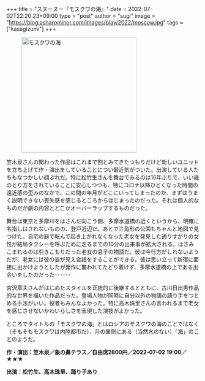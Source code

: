 +++
title = "スヌーヌー『モスクワの海』"
date = 2022-07-02T22:20:23+09:00
type = "post"
author = "sugi"
image = "https://blog.asharpminor.com/images/play/2022/moscow.jpg"
tags = ["kasagizumi"]
+++
<figure class="alignleft"><img src="/images/play/2022/moscow.jpg" alt="モスクワの海" style="width: 300px !important;"></figure>

笠木泉さんの関わった作品はこれまで割とみてきたつもりだけど新しいユニットを立ち上げて作・演出をしていることについ最近気がついた。出演している人たちもなつかしい顔ぶれだ。特に松竹生さんを舞台でみるのは16年ぶりで、いい歳のとり方をされていることに安心しつつも、特にコロナ以降ひどくなった時間の遠近感の歪みのなかで、この間の年月がどこにいってしまったのか、まずはうまく説明できない喪失感を感じるところからはじまったのだった。それは個人的なものだが劇の内容とどこかオーバーラップするものだった。

舞台は東京と多摩川をはさんだ向こう側、多摩水道橋の近くというから、明確に名指しはされないものの、登戸近辺だ。あとで三角形の公園もちゃんと地図で見つけた。自宅の庭で転んで起き上がれなくなった老女を発見した通りすがりの女性が結局タクシーを呼ぶために走るまでの10分の出来事が拡大される。はさみこまれるのは引きこもりだった老女の息子の物語だ。彼は今行方がしれないようだが、老女には彼の姿が見え会話をすることができる。彼は思い立って新宿に面接に出かけようとしたが発作に襲われてたどり着けず、多摩水道橋の上である出会いをしたのだった･･････

宮沢章夫さんがはじめたスタイルを正統的に後継するとともに、古川日出男作品的な世界を描いた作品だった。登場人物が同時に自分以外の物語の語り手をつとめる手法がいい。役者もみんなよかった。特に高木珠里さんの言われるまで老女を感じさせないかわいらしさを表現した演技がよかった。

ところでタイトルの「モスクワの海」とはロシアのモスクワの海のことではなく（そもそもモスクワは内陸都市だ）、月の裏側にある（当然水のない）「海」のことのようだ。

**作・演出：笠木泉／象の鼻テラス／自由席2800円／2022-07-02 19:00／★★★**

**出演：松竹生、高木珠里、踊り子あり**
